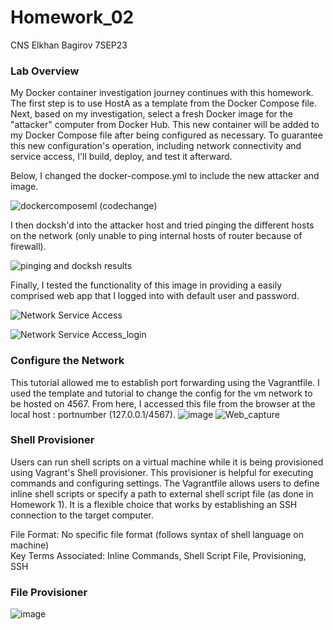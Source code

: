 # Homework_02
CNS Elkhan Bagirov 7SEP23

### Lab Overview
My Docker container investigation journey continues with this homework. The first step is to use HostA as a template from the Docker Compose file. Next, based on my investigation, select a fresh Docker image for the "attacker" computer from Docker Hub. This new container will be added to my Docker Compose file after being configured as necessary. To guarantee this new configuration's operation, including network connectivity and service access, I'll build, deploy, and test it afterward.

Below, I changed the docker-compose.yml to include the new attacker and image.

![dockercomposeml (codechange)](https://github.com/YuanHusband/CNS/assets/90392600/8791ffc3-3d0e-4d45-ae28-145f287e0873)

I then docksh'd into the attacker host and tried pinging the different hosts on the network (only unable to ping internal hosts of router because of firewall).

![pinging and docksh results](https://github.com/YuanHusband/CNS/assets/90392600/6b24ef60-1317-45b3-a557-52361e3b36c2)

Finally, I tested the functionality of this image in providing a easily comprised web app that I logged into with default user and password.

![Network Service Access](https://github.com/YuanHusband/CNS/assets/90392600/cc011320-a94f-4505-837c-8d4b9a251db3)

![Network Service Access_login](https://github.com/YuanHusband/CNS/assets/90392600/edb2f172-f53c-4205-99cb-a4f10732969b)


### Configure the Network
This tutorial allowed me to establish port forwarding using the Vagrantfile. I used the template and tutorial to change the config for the vm network to be hosted on 4567. From here, I accessed this file from the browser at the local host : portnumber (127.0.0.1/4567).
![image](https://github.com/YuanHusband/CNS/assets/90392600/9c1f4ec3-8c54-4e7a-97bc-cb73a63daf69)
![Web_capture](https://github.com/YuanHusband/CNS/assets/90392600/7a7d401c-fbdb-4d7e-9f13-08a6b5021ec3)

### Shell Provisioner
Users can run shell scripts on a virtual machine while it is being provisioned using Vagrant's Shell provisioner. This provisioner is helpful for executing commands and configuring settings. The Vagrantfile allows users to define inline shell scripts or specify a path to external shell script file (as done in Homework 1). It is a flexible choice that works by establishing an SSH connection to the target computer.   

File Format: No specific file format (follows syntax of shell language on machine)  
Key Terms Associated: Inline Commands, Shell Script File, Provisioning, SSH

### File Provisioner
![image](https://github.com/YuanHusband/CNS/assets/90392600/1f70da1e-c08d-4657-9f8f-f1bf59cc9949)
